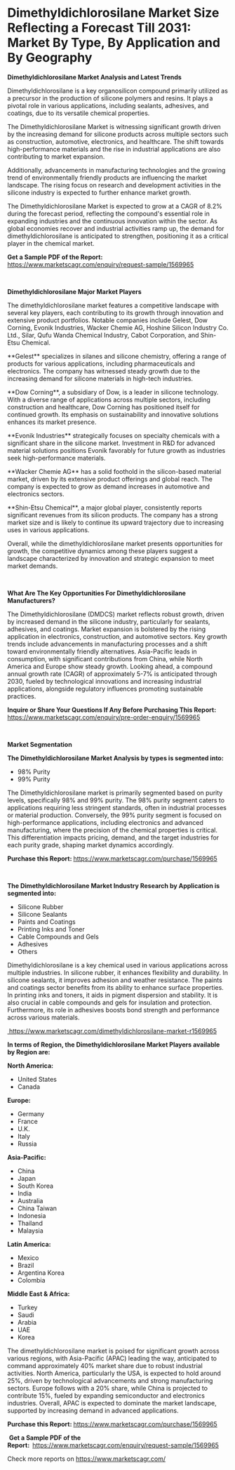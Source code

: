 <p><h1>Dimethyldichlorosilane Market Size Reflecting a Forecast Till 2031: Market By Type, By Application and By Geography</h1></p><p><strong>Dimethyldichlorosilane Market Analysis and Latest Trends</strong></p>
<p><p>Dimethyldichlorosilane is a key organosilicon compound primarily utilized as a precursor in the production of silicone polymers and resins. It plays a pivotal role in various applications, including sealants, adhesives, and coatings, due to its versatile chemical properties. </p><p>The Dimethyldichlorosilane Market is witnessing significant growth driven by the increasing demand for silicone products across multiple sectors such as construction, automotive, electronics, and healthcare. The shift towards high-performance materials and the rise in industrial applications are also contributing to market expansion. </p><p>Additionally, advancements in manufacturing technologies and the growing trend of environmentally friendly products are influencing the market landscape. The rising focus on research and development activities in the silicone industry is expected to further enhance market growth. </p><p>The Dimethyldichlorosilane Market is expected to grow at a CAGR of 8.2% during the forecast period, reflecting the compound's essential role in expanding industries and the continuous innovation within the sector. As global economies recover and industrial activities ramp up, the demand for dimethyldichlorosilane is anticipated to strengthen, positioning it as a critical player in the chemical market.</p></p>
<p><strong>Get a Sample PDF of the Report:&nbsp;</strong> <a href="https://www.marketscagr.com/enquiry/request-sample/1569965?utm_campaign=2008&utm_medium=2&utm_source=Github&utm_content=ia&utm_term=29122024&utm_id=dimethyldichlorosilane">https://www.marketscagr.com/enquiry/request-sample/1569965</a></p>
<p>&nbsp;</p>
<p><strong>Dimethyldichlorosilane Major Market Players</strong></p>
<p><p>The dimethyldichlorosilane market features a competitive landscape with several key players, each contributing to its growth through innovation and extensive product portfolios. Notable companies include Gelest, Dow Corning, Evonik Industries, Wacker Chemie AG, Hoshine Silicon Industry Co. Ltd., Silar, Qufu Wanda Chemical Industry, Cabot Corporation, and Shin-Etsu Chemical. </p><p>**Gelest** specializes in silanes and silicone chemistry, offering a range of products for various applications, including pharmaceuticals and electronics. The company has witnessed steady growth due to the increasing demand for silicone materials in high-tech industries.</p><p>**Dow Corning**, a subsidiary of Dow, is a leader in silicone technology. With a diverse range of applications across multiple sectors, including construction and healthcare, Dow Corning has positioned itself for continued growth. Its emphasis on sustainability and innovative solutions enhances its market presence.</p><p>**Evonik Industries** strategically focuses on specialty chemicals with a significant share in the silicone market. Investment in R&D for advanced material solutions positions Evonik favorably for future growth as industries seek high-performance materials.</p><p>**Wacker Chemie AG** has a solid foothold in the silicon-based material market, driven by its extensive product offerings and global reach. The company is expected to grow as demand increases in automotive and electronics sectors.</p><p>**Shin-Etsu Chemical**, a major global player, consistently reports significant revenues from its silicon products. The company has a strong market size and is likely to continue its upward trajectory due to increasing uses in various applications.</p><p>Overall, while the dimethyldichlorosilane market presents opportunities for growth, the competitive dynamics among these players suggest a landscape characterized by innovation and strategic expansion to meet market demands.</p></p>
<p>&nbsp;</p>
<p><strong>What Are The Key Opportunities For Dimethyldichlorosilane Manufacturers?</strong></p>
<p><p>The Dimethyldichlorosilane (DMDCS) market reflects robust growth, driven by increased demand in the silicone industry, particularly for sealants, adhesives, and coatings. Market expansion is bolstered by the rising application in electronics, construction, and automotive sectors. Key growth trends include advancements in manufacturing processes and a shift toward environmentally friendly alternatives. Asia-Pacific leads in consumption, with significant contributions from China, while North America and Europe show steady growth. Looking ahead, a compound annual growth rate (CAGR) of approximately 5-7% is anticipated through 2030, fueled by technological innovations and increasing industrial applications, alongside regulatory influences promoting sustainable practices.</p></p>
<p><strong>Inquire or Share Your Questions If Any Before Purchasing This Report:</strong> <a href="https://www.marketscagr.com/enquiry/pre-order-enquiry/1569965?utm_campaign=2008&utm_medium=2&utm_source=Github&utm_content=ia&utm_term=29122024&utm_id=dimethyldichlorosilane">https://www.marketscagr.com/enquiry/pre-order-enquiry/1569965</a></p>
<p>&nbsp;</p>
<p><strong>Market Segmentation</strong></p>
<p><strong>The Dimethyldichlorosilane Market Analysis by types is segmented into:</strong></p>
<p><ul><li>98% Purity</li><li>99% Purity</li></ul></p>
<p><p>The Dimethyldichlorosilane market is primarily segmented based on purity levels, specifically 98% and 99% purity. The 98% purity segment caters to applications requiring less stringent standards, often in industrial processes or material production. Conversely, the 99% purity segment is focused on high-performance applications, including electronics and advanced manufacturing, where the precision of the chemical properties is critical. This differentiation impacts pricing, demand, and the target industries for each purity grade, shaping market dynamics accordingly.</p></p>
<p><strong>Purchase this Report:&nbsp;</strong><a href="https://www.marketscagr.com/purchase/1569965?utm_campaign=2008&utm_medium=2&utm_source=Github&utm_content=ia&utm_term=29122024&utm_id=dimethyldichlorosilane">https://www.marketscagr.com/purchase/1569965</a></p>
<p>&nbsp;</p>
<p><strong>The Dimethyldichlorosilane Market Industry Research by Application is segmented into:</strong></p>
<p><ul><li>Silicone Rubber</li><li>Silicone Sealants</li><li>Paints and Coatings</li><li>Printing Inks and Toner</li><li>Cable Compounds and Gels</li><li>Adhesives</li><li>Others</li></ul></p>
<p><p>Dimethyldichlorosilane is a key chemical used in various applications across multiple industries. In silicone rubber, it enhances flexibility and durability. In silicone sealants, it improves adhesion and weather resistance. The paints and coatings sector benefits from its ability to enhance surface properties. In printing inks and toners, it aids in pigment dispersion and stability. It is also crucial in cable compounds and gels for insulation and protection. Furthermore, its role in adhesives boosts bond strength and performance across various materials.</p></p>
<p><a href="https://www.marketscagr.com/dimethyldichlorosilane-market-r1569965?utm_campaign=2008&utm_medium=2&utm_source=Github&utm_content=ia&utm_term=29122024&utm_id=dimethyldichlorosilane">&nbsp;https://www.marketscagr.com/dimethyldichlorosilane-market-r1569965</a></p>
<p><strong>In terms of Region, the Dimethyldichlorosilane Market Players available by Region are:</strong></p>
<p>
    <p> <strong> North America: </strong>
        <ul>
            <li>United States</li>
            <li>Canada</li>
        </ul>
        </p> 
    <p> <strong> Europe: </strong>
        <ul>
            <li>Germany</li>
            <li>France</li>
            <li>U.K.</li>
            <li>Italy</li>
            <li>Russia</li>
        </ul>
        </p> 
    <p> <strong> Asia-Pacific: </strong>
        <ul>
            <li>China</li>
            <li>Japan</li>
            <li>South Korea</li>
            <li>India</li>
            <li>Australia</li>
            <li>China Taiwan</li>
            <li>Indonesia</li>
            <li>Thailand</li>
            <li>Malaysia</li>
        </ul>
        </p> 
    <p> <strong> Latin America: </strong>
        <ul>
            <li>Mexico</li>
            <li>Brazil</li>
            <li>Argentina Korea</li>
            <li>Colombia</li>
        </ul>
        </p> 
    <p> <strong> Middle East & Africa: </strong>
        <ul>
            <li>Turkey</li>
            <li>Saudi</li>
            <li>Arabia</li>
            <li>UAE</li>
            <li>Korea</li>
        </ul>
    </p>
    </p>
<p><p>The dimethyldichlorosilane market is poised for significant growth across various regions, with Asia-Pacific (APAC) leading the way, anticipated to command approximately 40% market share due to robust industrial activities. North America, particularly the USA, is expected to hold around 25%, driven by technological advancements and strong manufacturing sectors. Europe follows with a 20% share, while China is projected to contribute 15%, fueled by expanding semiconductor and electronics industries. Overall, APAC is expected to dominate the market landscape, supported by increasing demand in advanced applications.</p></p>
<p><strong>Purchase this Report: </strong><a href="https://www.marketscagr.com/purchase/1569965?utm_campaign=2008&utm_medium=2&utm_source=Github&utm_content=ia&utm_term=29122024&utm_id=dimethyldichlorosilane">https://www.marketscagr.com/purchase/1569965</a></p>
<p>&nbsp;<strong>Get a Sample PDF of the Report:&nbsp;&nbsp;</strong><a href="https://www.marketscagr.com/enquiry/request-sample/1569965?utm_campaign=2008&utm_medium=2&utm_source=Github&utm_content=ia&utm_term=29122024&utm_id=dimethyldichlorosilane">https://www.marketscagr.com/enquiry/request-sample/1569965</a></p>
<p><strong></strong></p>
<p>Check more reports on <a href="https://www.marketscagr.com/?utm_campaign=2008&utm_medium=2&utm_source=Github&utm_content=ia&utm_term=29122024&utm_id=dimethyldichlorosilane">https://www.marketscagr.com/</a></p>